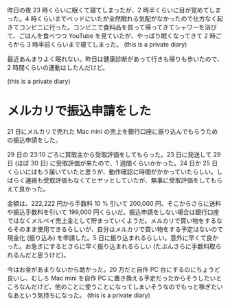 昨日の夜 23 時くらいに眠くて寝てしまったが、2 時半くらいに目が覚めてしまった。4 時くらいまでベッドにいたが全然眠れる気配がなかったので仕方なく起きてコンビニに行った。コンビニで食料品を買って帰ってきてシャワーを浴びて、ごはんを食べつつ YouTube を見ていたが、やっぱり眠くなってきて 2 時ごろから 3 時半前くらいまで寝てしまった。 (this is a private diary) 

最近あんまりよく眠れない。昨日は健康診断があって行きも帰りも歩いたので、2 時間くらいの運動はしたんだけど。

 (this is a private diary) 

# メルカリで振込申請をした
21 日にメルカリで売れた Mac mini の売上を銀行口座に振り込んでもらうための振込申請をした。

29 日の 23:10 ごろに買取主から受取評価をしてもらった。23 日に発送して 29 日 (ほぼ 30 日) に受取評価が来たので、1 週間くらいかかった。24 日か 25 日くらいにはもう届いていたと思うが、動作確認に時間がかかっていたらしい。しばらく連絡も受取評価もなくてヒヤッとしていたが、無事に受取評価をしてもらえて良かった。

金額は、222,222 円から手数料 10 % 引いて 200,000 円、そこからさらに送料や振込手数料を引いて 199,000 円くらいだ。振込申請をしない場合は銀行口座ではなくメルペイ売上金として貯まっていくようだ。メルカリで買い物をするならそのまま使用できるらしいが、自分はメルカリで買い物をする予定はないので現金化 (振り込み) を申請した。5 日に振り込まれるらしい。意外に早くて良かった。お急ぎにするとさらに早く振り込まれるらしい (たぶんさらに手数料取られるんだと思うけど)。

今はお金があまりないから助かった。20 万だと自作 PC 台にするのにちょうど良いし、むしろ Mac mini を自作 PC に置き換える予定だったからそうしたいところなんだけど、他のことに使うことになってしまいそうなのでもっと稼ぎたいなあという気持ちになった。 (this is a private diary) 
